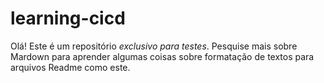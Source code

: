 # learning-cicd

Olá! Este é um repositório *exclusivo para testes*. Pesquise mais sobre Mardown para aprender algumas coisas sobre
formatação de textos para arquivos Readme como este.